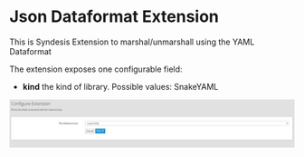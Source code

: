 # Json Dataformat Extension

This is Syndesis Extension to marshal/unmarshall using the YAML Dataformat

The extension exposes one configurable field:
- **kind** the kind of library. Possible values: SnakeYAML

![Screenshot](screenshot.png)


